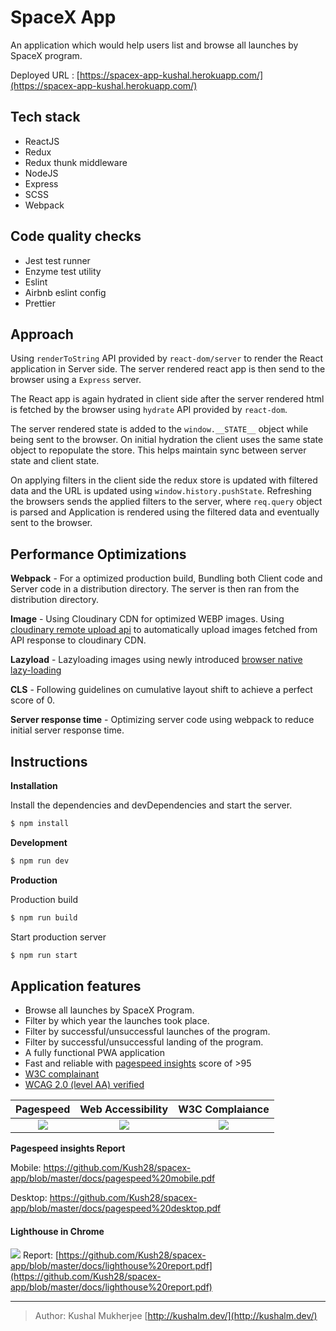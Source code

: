 # SpaceX App 

An application which would help users list and browse all launches by SpaceX program.

Deployed URL : [https://spacex-app-kushal.herokuapp.com/](https://spacex-app-kushal.herokuapp.com/)

## Tech stack

- ReactJS
- Redux
- Redux thunk middleware
- NodeJS
- Express
- SCSS
- Webpack

## Code quality checks
- Jest test runner
- Enzyme test utility
- Eslint
- Airbnb eslint config
- Prettier

## Approach

Using `renderToString` API provided by `react-dom/server` to render the React application in Server side. The server rendered react app is then send to the browser using a `Express` server.

The React app is again hydrated in client side after the server rendered html is fetched by the browser using `hydrate` API provided by `react-dom`.

The server rendered state is added to the `window.__STATE__` object while being sent to the browser. On initial hydration the client uses the same state object to repopulate the store. This helps maintain sync between server state and client state.

On applying filters in the client side the redux store is updated with filtered data and the URL is updated using `window.history.pushState`. Refreshing the browsers sends the applied filters to the server, where `req.query` object is parsed and Application is rendered using the filtered data and eventually sent to the browser.

## Performance Optimizations

**Webpack** - For a optimized production build, Bundling both Client code and Server code in a distribution directory. The server is then ran from the distribution directory.

**Image** -  Using Cloudinary CDN for optimized WEBP images. Using[ cloudinary remote upload api](https://cloudinary.com/documentation/fetch_remote_images#auto_upload_remote_resources) to automatically upload images fetched from API response to cloudinary CDN.

**Lazyload** - Lazyloading images using newly introduced [browser native lazy-loading](https://web.dev/native-lazy-loading/)

**CLS** - Following guidelines on cumulative layout shift to achieve a perfect score of 0.

**Server response time** - Optimizing server code using webpack to reduce initial server response time.

## Instructions

**Installation**

Install the dependencies and devDependencies and start the server.
```sh
$ npm install
```

**Development**
```sh
$ npm run dev
```

**Production**

Production build

```sh
$ npm run build
```
Start production server

```sh
$ npm run start
```

## Application features
- Browse all launches by SpaceX Program.
- Filter by which year the launches took place.
- Filter by successful/unsuccessful launches of the program.
- Filter by successful/unsuccessful landing of the program.
- A fully functional PWA application
- Fast and reliable with [pagespeed insights](https://developers.google.com/speed/pagespeed/insights/?url=https%3A%2F%2Fspacex-launch-programs-kushal.herokuapp.com%2F) score of >95
- [W3C complainant](https://validator.w3.org/nu/?doc=https%3A%2F%2Fspacex-launch-programs-kushal.herokuapp.com%2F)
- [WCAG 2.0 (level AA) verified](https://achecker.ca/checker/index.php)
 

Pagespeed             | Web Accessibility           | W3C Complaiance
:-------------------------:|:-------------------------: |:-------------------------:
![](https://res.cloudinary.com/doxldod5y/image/upload/v1600639615/spacex/pagespeed_mobile_d7xk2i.png)  |  ![](https://res.cloudinary.com/doxldod5y/image/upload/v1600640025/spacex/accessibility_boti0e.png) | ![](https://res.cloudinary.com/doxldod5y/image/upload/v1600640191/spacex/w3c_wd7nar.png)

**Pagespeed insights Report**

Mobile: https://github.com/Kush28/spacex-app/blob/master/docs/pagespeed%20mobile.pdf

Desktop: https://github.com/Kush28/spacex-app/blob/master/docs/pagespeed%20desktop.pdf

#### Lighthouse in Chrome
 ![](https://res.cloudinary.com/doxldod5y/image/upload/v1600724196/spacex/lighthouse_pookkl.png)
 Report: [https://github.com/Kush28/spacex-app/blob/master/docs/lighthouse%20report.pdf](https://github.com/Kush28/spacex-app/blob/master/docs/lighthouse%20report.pdf)


---

> Author: Kushal Mukherjee
>[http://kushalm.dev/](http://kushalm.dev/)


